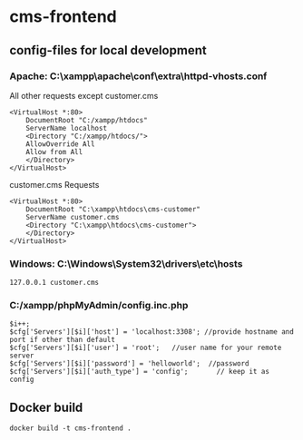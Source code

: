 # cms-frontend

## config-files for local development

### Apache: C:\xampp\apache\conf\extra\httpd-vhosts.conf
All other requests except customer.cms
```
<VirtualHost *:80>
    DocumentRoot "C:/xampp/htdocs"
    ServerName localhost
    <Directory "C:/xampp/htdocs/">
	AllowOverride All
	Allow from All
    </Directory>
</VirtualHost>
```

customer.cms Requests
```
<VirtualHost *:80>
    DocumentRoot "C:\xampp\htdocs\cms-customer"
    ServerName customer.cms
    <Directory "C:\xampp\htdocs\cms-customer">
    </Directory>
</VirtualHost>
```

### Windows: C:\Windows\System32\drivers\etc\hosts
```
127.0.0.1 customer.cms
```

### C:/xampp/phpMyAdmin/config.inc.php

```
$i++;
$cfg['Servers'][$i]['host'] = 'localhost:3308'; //provide hostname and port if other than default
$cfg['Servers'][$i]['user'] = 'root';   //user name for your remote server
$cfg['Servers'][$i]['password'] = 'helloworld';  //password
$cfg['Servers'][$i]['auth_type'] = 'config';       // keep it as config
```

## Docker build
```
docker build -t cms-frontend .
```